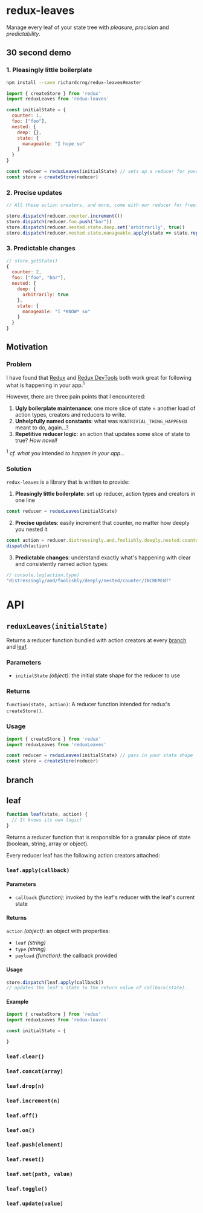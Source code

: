 # redux-leaves

Manage every leaf of your state tree with *pleasure*, *precision* and *predictability*.

## 30 second demo

### 1. Pleasingly little boilerplate

```bash
npm install --save richardcrng/redux-leaves#master
```

```js
import { createStore } from 'redux'
import reduxLeaves from 'redux-leaves'

const initialState = {
  counter: 1,
  foo: ["foo"],
  nested: {
    deep: {},
    state: {
      manageable: "I hope so"
    }
  }
}

const reducer = reduxLeaves(initialState) // sets up a reducer for your initial state shape
const store = createStore(reducer)
```

### 2. Precise updates

```js
// All these action creators, and more, come with our reducer for free:

store.dispatch(reducer.counter.increment())
store.dispatch(reducer.foo.push("bar"))
store.dispatch(reducer.nested.state.deep.set('arbitrarily', true))
store.dispatch(reducer.nested.state.manageable.apply(state => state.replace("hope", "*KNOW*")))
```

### 3. Predictable changes
```js
// store.getState()
{
  counter: 2,
  foo: ["foo", "bar"],
  nested: {
    deep: {
      arbitrarily: true
    },
    state: {
      manageable: "I *KNOW* so"
    }
  }
}
```

## Motivation

### Problem

I have found that [Redux](https://redux.js.org/) and [Redux DevTools](https://github.com/zalmoxisus/redux-devtools-extension) both work great for following what is happening in your app.<sup>1</sup>

However, there are three pain points that I encountered:

1. **Ugly boilerplate maintenance**: one more slice of state =  another load of action types, creators and reducers to write.
2. **Unhelpfully named constants**: what was `NONTRIVIAL_THING_HAPPENED` meant to do, again...?
3. **Repetitive reducer logic**: an action that updates some slice of state to true? *How novel!*

<sup>1</sup> *cf. what you* intended *to happen in your app...*

### Solution

`redux-leaves` is a library that is written to provide:

1. **Pleasingly little boilerplate**: set up reducer, action types and creators in one line
```js
const reducer = reduxLeaves(initialState)
```

2. **Precise updates**: easily increment that counter, no matter how deeply you nested it
```js
const action = reducer.distressingly.and.foolishly.deeply.nested.counter.increment(2)
dispatch(action)
```
3. **Predictable changes**: understand exactly what's happening with clear and consistently named action types:
```js
// console.log(action.type)
"distressingly/and/foolishly/deeply/nested/counter/INCREMENT"
``` 

# API

## `reduxLeaves(initialState)`

Returns a reducer function bundled with action creators at every [branch](#branch) and [leaf](#leaf).

### Parameters
- `initialState` *(object)*: the initial state shape for the reducer to use

### Returns
`function(state, action)`: A reducer function intended for redux's `createStore()`.

### Usage
```js
import { createStore } from 'redux'
import reduxLeaves from 'reduxLeaves'

const reducer = reduxLeaves(initialState) // pass in your state shape
const store = createStore(reducer)
```

## branch

## leaf
```js
function leaf(state, action) {
  // It knows its own logic!
}
```
Returns a reducer function that is responsible for a granular piece of state (boolean, string, array or object).

Every reducer leaf has the following action creators attached:

### `leaf.apply(callback)`

#### Parameters
- `callback` *(function)*: invoked by the leaf's reducer with the leaf's current state

#### Returns
`action` *(object)*: an object with properties:
- `leaf` *(string)*
- `type` *(string)*
- `payload` *(function)*: the callback provided

#### Usage
```js
store.dispatch(leaf.apply(callback))
// updates the leaf's state to the return value of callback(state).
```

#### Example
```js
import { createStore } from 'redux'
import reduxLeaves from 'redux-leaves'

const initialState = {

}

```

### `leaf.clear()`

### `leaf.concat(array)`

### `leaf.drop(n)`

### `leaf.increment(n)`

### `leaf.off()`

### `leaf.on()`

### `leaf.push(element)`

### `leaf.reset()`

### `leaf.set(path, value)`

### `leaf.toggle()`

### `leaf.update(value)`